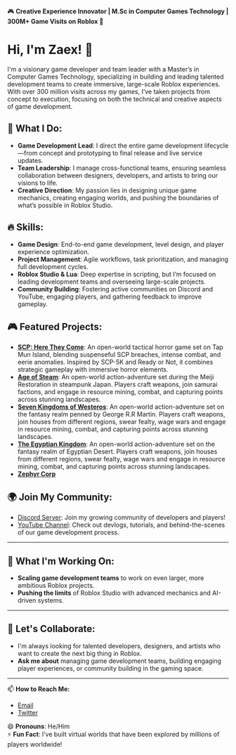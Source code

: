 🎮 **Creative Experience Innovator | M.Sc in Computer Games Technology | 300M+ Game Visits on Roblox 🚀**

# Hi, I'm Zaex! 👋

I'm a visionary game developer and team leader with a Master’s in Computer Games Technology, specializing in building and leading talented development teams to create immersive, large-scale Roblox experiences. With over 300 million visits across my games, I’ve taken projects from concept to execution, focusing on both the technical and creative aspects of game development.

## 🌟 **What I Do:**
- **Game Development Lead**: I direct the entire game development lifecycle—from concept and prototyping to final release and live service updates.
- **Team Leadership**: I manage cross-functional teams, ensuring seamless collaboration between designers, developers, and artists to bring our visions to life.
- **Creative Direction**: My passion lies in designing unique game mechanics, creating engaging worlds, and pushing the boundaries of what’s possible in Roblox Studio.

## 🔥 **Skills:**
- **Game Design**: End-to-end game development, level design, and player experience optimization.
- **Project Management**: Agile workflows, task prioritization, and managing full development cycles.
- **Roblox Studio & Lua**: Deep expertise in scripting, but I’m focused on leading development teams and overseeing large-scale projects.
- **Community Building**: Fostering active communities on Discord and YouTube, engaging players, and gathering feedback to improve gameplay.

## 🎮 **Featured Projects:**
- [**SCP: Here They Come**](https://www.roblox.com/groups/5212614/SCP-Evolutionary#!/about): An open-world tactical horror game set on Tap Mun Island, blending suspenseful SCP breaches, intense combat, and eerie anomalies. Inspired by SCP-5K and Ready or Not, it combines strategic gameplay with immersive horror elements.
- [**Age of Steam**](https://www.roblox.com/groups/5298055): An open-world action-adventure set during the Meiji Restoration in steampunk Japan. Players craft weapons, join samurai factions, and engage in resource mining, combat, and capturing points across stunning landscapes.
- [**Seven Kingdoms of Westeros**](https://www.roblox.com/groups/5298055): An open-world action-adventure set on the fantasy realm penned by George R.R Martin. Players craft weapons, join houses from different regions, swear fealty, wage wars and engage in resource mining, combat, and capturing points across stunning landscapes.
- [**The Egyptian Kingdom**](https://www.roblox.com/groups/5298055): An open-world action-adventure set on the fantasy realm of Egyptian Desert. Players craft weapons, join houses from different regions, swear fealty, wage wars and engage in resource mining, combat, and capturing points across stunning landscapes.
- [**Zephyr Corp**](https://www.roblox.com/groups/5298055)

## 🌍 **Join My Community:**
- [Discord Server](discord-invite-link): Join my growing community of developers and players!
- [YouTube Channel](youtube-link): Check out devlogs, tutorials, and behind-the-scenes of our game development process.

---

## 🎯 **What I'm Working On:**
- **Scaling game development teams** to work on even larger, more ambitious Roblox projects.
- **Pushing the limits** of Roblox Studio with advanced mechanics and AI-driven systems.

---

## 🚀 **Let's Collaborate:**
- I'm always looking for talented developers, designers, and artists who want to create the next big thing in Roblox.
- **Ask me about** managing game development teams, building engaging player experiences, or community building in the gaming space.

---

📫 **How to Reach Me:**
- [Email](founder@lokiverse.art)  
- [Twitter](https://x.com/JustZaex)

😄 **Pronouns**: He/Him  
⚡ **Fun Fact**: I’ve built virtual worlds that have been explored by millions of players worldwide!

